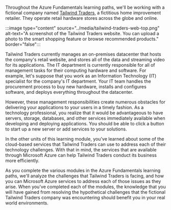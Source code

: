 Throughout the Azure Fundamentals learning paths, we'll be working with a fictional company named [Tailwind Traders](https://www.tailwindtraders.com/?azure-portal=true), a fictitious home improvement retailer. They operate retail hardware stores across the globe and online.

:::image type="content" source="../media/tailwind-traders-web-top.png" alt-text="A screenshot of the Tailwind Traders website. You can upload a photo to the smart shopping feature or browse recommended products." border="false":::

Tailwind Traders currently manages an on-premises datacenter that hosts the company's retail website, and stores all of the data and streaming video for its applications. The IT department is currently responsible for all of management tasks for their computing hardware and software. For example, let's suppose that you work as an Information Technology (IT) specialist for the company's IT department. Your IT team handles the procurement process to buy new hardware, installs and configures software, and deploys everything throughout the datacenter.

However, these management responsibilities create numerous obstacles for delivering your applications to your users in a timely fashion. As a technology professional, you realize that it would be advantageous to have servers, storage, databases, and other services immediately available when developing and deploying applications. You should be able to click a button to start up a new server or add services to your solutions.

In the other units of this learning module, you've learned about some of the cloud-based services that Tailwind Traders can use to address each of their technology challenges. With that in mind, the services that are available through Microsoft Azure can help Tailwind Traders conduct its business more efficiently.

As you complete the various modules in the Azure Fundamentals learning paths, we'll analyze the challenges that Tailwind Traders is facing, and how you can Microsoft Azure services to address each of those issues as they arise. When you've completed each of the modules, the knowledge that you will have gained from resolving the hypothetical challenges that the fictional Tailwind Traders company was encountering should benefit you in your real world environments.
